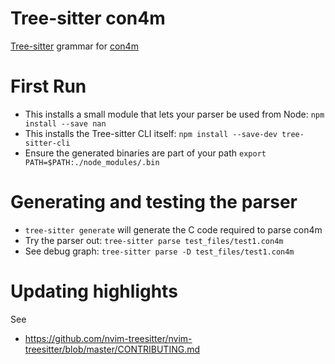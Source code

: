 # Tree-sitter con4m

[Tree-sitter](https://tree-sitter.github.io/) grammar for [con4m](https://github.com/crashappsec/con4m)

# First Run

- This installs a small module that lets your parser be used from Node: `npm install --save nan`
- This installs the Tree-sitter CLI itself: `npm install --save-dev tree-sitter-cli`
- Ensure the generated binaries are part of your path `export PATH=$PATH:./node_modules/.bin`

# Generating and testing the parser

- `tree-sitter generate` will generate the C code required to parse con4m
- Try the parser out: `tree-sitter parse test_files/test1.con4m`
- See debug graph: `tree-sitter parse -D test_files/test1.con4m`

# Updating highlights

See

- https://github.com/nvim-treesitter/nvim-treesitter/blob/master/CONTRIBUTING.md
